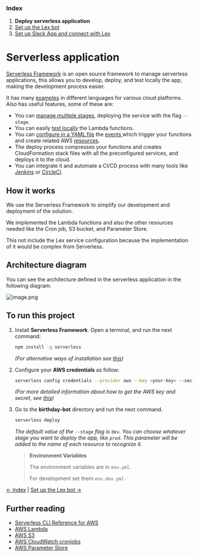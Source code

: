 ### Index

1. **Deploy serverless application**
2. [Set up the Lex bot](./lex-bot.md)
3. [Set up Slack App and connect with Lex](./slack.md)

# Serverless application

[Serverless Framework](https://www.serverless.com/open-source/) is an open source framework to manage serverless applications, this allows you to develop, deploy, and test locally the app, making the development process easier.

It has many [examples](https://www.serverless.com/examples/) in different languages for various cloud platforms. Also has useful features, some of these are:

- You can [manage multiple stages](https://www.serverless.com/framework/docs/providers/aws/cli-reference/deploy#deployment-with-stage-and-region-options), deploying the service with the flag `--stage`.
- You can easily [test locally](https://www.serverless.com/framework/docs/providers/aws/cli-reference/invoke-local/) the Lambda functions.
- You can [configure in a YAML file](https://www.serverless.com/framework/docs/providers/aws/guide/serverless.yml/) the [events ](https://www.serverless.com/framework/docs/providers/aws/guide/events/)which trigger your functions and create related AWS [resources](https://www.serverless.com/framework/docs/providers/aws/guide/resources/).
- The deploy process compresses your functions and creates CloudFormation stack files with all the preconfigured services, and deploys it to the cloud.
- You can integrate it and automate a CI/CD process with many tools like [Jenkins](https://www.jenkins.io/) or [CircleCI](https://circleci.com/).

## How it works

We use the Serverless Framework to simplify our development and deployment of the solution.

We implemented the Lambda functions and also the other resources needed like the Cron job, S3 bucket, and Parameter Store.

This not include the Lex service configuration because the implementation of it would be complex from Serverless.

## Architecture diagram

You can see the architecture defined in the serverless application in the following diagram:

![image.png](https://storage.googleapis.com/slite-api-files-production/files/39c0c8cf-9cde-476d-a0d7-7e288a2ebe70/image.png)

## To run this project

1. Install **Serverless Framework**. Open a terminal, and run the next command:
   ```bash
   npm install -g serverless
   ```
   *(For alternative ways of installation see* [*this*](https://www.serverless.com/framework/docs/getting-started/)*)*

2. Configure your **AWS credentials** as follow:

   ```bash
   serverless config credentials --provider aws --key <your-key> --secret <your-secret>
   ```

   *(For more detailed information about how to get the AWS key and secret, see* [*this*](https://www.serverless.com/framework/docs/providers/aws/guide/credentials/)*)*

3. Go to the **birthday-bot** directory and run the next command.

   ```bash
   serverless deploy
   ```

   *The default value of the* `--stage` *flag is* `dev`*. You can choose whatever stage you want to deploy the app, like `prod`. This parameter will be added to the name of each resource to recognize it.*

   > **Environment Variables**
   >
   > The environment variables are in `env.yml`.
   >
   > For development set them `env.dev.yml`.


[<- Index](../birthday-bot/README.md) | [Set up the Lex bot ->](./lex-bot.md)

## Further reading
- [Serverless CLI Reference for AWS](https://www.serverless.com/framework/docs/providers/aws/cli-reference/)
- [AWS Lambda](https://aws.amazon.com/es/lambda/)
- [AWS S3 ](https://aws.amazon.com/es/s3/)
- [AWS CloudWatch cronjobs](https://docs.aws.amazon.com/AmazonCloudWatch/latest/events/ScheduledEvents.html)
- [AWS Parameter Store](https://docs.aws.amazon.com/systems-manager/latest/userguide/systems-manager-parameter-store.html)